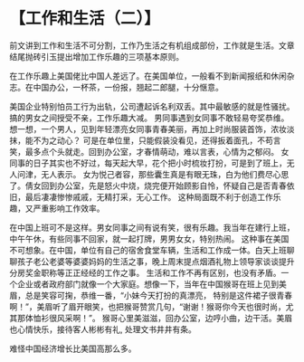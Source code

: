 # 【工作和生活（二）】

前文讲到工作和生活不可分割，工作乃生活之有机组成部份，工作就是生活。文章结尾抛砖引玉提出增加工作乐趣的三项基本原则。

在工作乐趣上美国佬比中国人差远了。在美国单位，一般看不到新闻报纸和休闲杂志。在中国办公，一杯茶，一份报，翘起二郎腿，十分惬意。

美国企业特别怕员工行为出轨，公司遭起诉名利双丢。其中最敏感的就是性骚扰。搞的男女之间授受不亲，工作乐趣大减。
男同事遇到女同事不敢轻易夸奖恭维。想一想，一个男人，见到年轻漂亮女同事青春美丽，再加上时尚服装首饰，浓妆淡抹，能不为之动心？
可是在单位里，只能假装没看见，还得扳着面孔，不苟言笑，最多点个头就走。回到办公室，才春情萌动，难以言表，心情为之郁闷。
女同事的日子其实也不好过，每天起大早，花个把小时梳妆打扮，可是到了班上，无人问津，无人表示。
女为悦己者容，那些囊生真是有眼无珠，白为他们费尽心思了。倩女回到办公室，先是怒火中烧，烧完便开始顾影自怜，怀疑自己是否青春依旧，最后凄凄惨惨戚戚，无精打采，无心工作。
这种局面既不利于创造工作乐趣，又严重影响工作效率。

在中国上班可不是这样。男女同事之间有说有笑，很有乐趣。我当年在建行上班，中午午休，有些同事不回家，就一起打牌，男男女女，特别热闹。
这种事在美国不可想象。在中国，单位有自己的宿舍食堂车辆，生活和工作成一体。白天上班聊聊孩子老公老婆等婆婆妈妈的生活之事，晚上周末提点烟酒礼物上领导家谈谈提升分房奖金职称等正正经经的工作之事。
生活和工作不再有区别，也没有矛盾。一个企业或者政府部门就像一个大家庭。想像一下，当年在中国猴哥在班上见到美眉，总是笑容可掬，恭维一番，“小妹今天打扮的真漂亮，
特别是这件裙子很青春啊！”，美眉听了眉开眼笑，也把猴哥赞赏几句，“谢谢！猴哥你今天也很时尚，尤其那体恤衫很风采啊！”。
猴哥心里美滋滋，回办公室，边哼小曲，边干活。美眉也心情快乐，接待客人彬彬有礼, 处理文书井井有条。 

难怪中国经济增长比美国高那么多。

